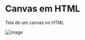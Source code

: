 # Canvas em HTML
Tela de um canvas no HTML

![image](https://user-images.githubusercontent.com/118029665/206812642-6ab22f85-46f7-4469-9514-d109596d7ece.png)
